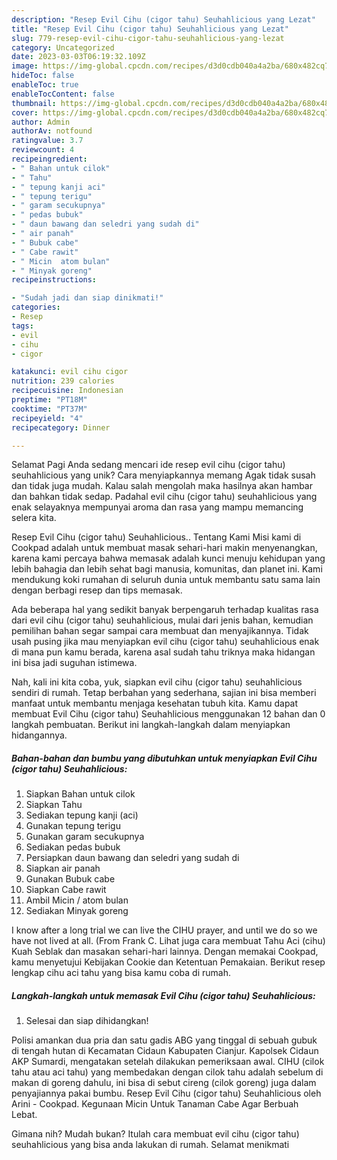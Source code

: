 ```yaml
---
description: "Resep Evil Cihu (cigor tahu) Seuhahlicious yang Lezat"
title: "Resep Evil Cihu (cigor tahu) Seuhahlicious yang Lezat"
slug: 779-resep-evil-cihu-cigor-tahu-seuhahlicious-yang-lezat
category: Uncategorized
date: 2023-03-03T06:19:32.109Z
image: https://img-global.cpcdn.com/recipes/d3d0cdb040a4a2ba/680x482cq70/evil-cihu-cigor-tahu-seuhahlicious-foto-resep-utama.jpg
hideToc: false
enableToc: true
enableTocContent: false
thumbnail: https://img-global.cpcdn.com/recipes/d3d0cdb040a4a2ba/680x482cq70/evil-cihu-cigor-tahu-seuhahlicious-foto-resep-utama.jpg
cover: https://img-global.cpcdn.com/recipes/d3d0cdb040a4a2ba/680x482cq70/evil-cihu-cigor-tahu-seuhahlicious-foto-resep-utama.jpg
author: Admin
authorAv: notfound
ratingvalue: 3.7
reviewcount: 4
recipeingredient:
- " Bahan untuk cilok"
- " Tahu"
- " tepung kanji aci"
- " tepung terigu"
- " garam secukupnya"
- " pedas bubuk"
- " daun bawang dan seledri yang sudah di"
- " air panah"
- " Bubuk cabe"
- " Cabe rawit"
- " Micin  atom bulan"
- " Minyak goreng"
recipeinstructions:

- "Sudah jadi dan siap dinikmati!"
categories:
- Resep
tags:
- evil
- cihu
- cigor

katakunci: evil cihu cigor 
nutrition: 239 calories
recipecuisine: Indonesian
preptime: "PT18M"
cooktime: "PT37M"
recipeyield: "4"
recipecategory: Dinner

---
```



Selamat Pagi Anda sedang mencari ide resep evil cihu (cigor tahu) seuhahlicious yang unik? Cara menyiapkannya memang Agak tidak susah dan tidak juga mudah. Kalau salah mengolah maka hasilnya akan hambar dan bahkan tidak sedap. Padahal evil cihu (cigor tahu) seuhahlicious yang enak selayaknya mempunyai aroma dan rasa yang mampu memancing selera kita.


Resep Evil Cihu (cigor tahu) Seuhahlicious.. Tentang Kami Misi kami di Cookpad adalah untuk membuat masak sehari-hari makin menyenangkan, karena kami percaya bahwa memasak adalah kunci menuju kehidupan yang lebih bahagia dan lebih sehat bagi manusia, komunitas, dan planet ini. Kami mendukung koki rumahan di seluruh dunia untuk membantu satu sama lain dengan berbagi resep dan tips memasak.

Ada beberapa hal yang sedikit banyak berpengaruh terhadap kualitas rasa dari evil cihu (cigor tahu) seuhahlicious, mulai dari jenis bahan, kemudian pemilihan bahan segar sampai cara membuat dan menyajikannya. Tidak usah pusing jika mau menyiapkan evil cihu (cigor tahu) seuhahlicious enak di mana pun kamu berada, karena asal sudah tahu triknya maka hidangan ini bisa jadi suguhan istimewa.


Nah, kali ini kita coba, yuk, siapkan evil cihu (cigor tahu) seuhahlicious sendiri di rumah. Tetap berbahan yang sederhana, sajian ini bisa memberi manfaat untuk membantu menjaga kesehatan tubuh kita. Kamu dapat membuat Evil Cihu (cigor tahu) Seuhahlicious menggunakan 12 bahan dan 0 langkah pembuatan. Berikut ini langkah-langkah dalam menyiapkan hidangannya.

<!--inarticleads1-->

##### Bahan-bahan dan bumbu yang dibutuhkan untuk menyiapkan Evil Cihu (cigor tahu) Seuhahlicious:

1. Siapkan  Bahan untuk cilok
1. Siapkan  Tahu
1. Sediakan  tepung kanji (aci)
1. Gunakan  tepung terigu
1. Gunakan  garam secukupnya
1. Sediakan  pedas bubuk
1. Persiapkan  daun bawang dan seledri yang sudah di
1. Siapkan  air panah
1. Gunakan  Bubuk cabe
1. Siapkan  Cabe rawit
1. Ambil  Micin / atom bulan
1. Sediakan  Minyak goreng


I know after a long trial we can live the CIHU prayer, and until we do so we have not lived at all. (From Frank C. Lihat juga cara membuat Tahu Aci (cihu) Kuah Seblak dan masakan sehari-hari lainnya. Dengan memakai Cookpad, kamu menyetujui Kebijakan Cookie dan Ketentuan Pemakaian. Berikut resep lengkap cihu aci tahu yang bisa kamu coba di rumah. 

<!--inarticleads2-->

##### Langkah-langkah untuk memasak Evil Cihu (cigor tahu) Seuhahlicious:


1. Selesai dan siap dihidangkan!

Polisi amankan dua pria dan satu gadis ABG yang tinggal di sebuah gubuk di tengah hutan di Kecamatan Cidaun Kabupaten Cianjur. Kapolsek Cidaun AKP Sumardi, mengatakan setelah dilakukan pemeriksaan awal. CIHU (cilok tahu atau aci tahu) yang membedakan dengan cilok tahu adalah sebelum di makan di goreng dahulu, ini bisa di sebut cireng (cilok goreng) juga dalam penyajiannya pakai bumbu. Resep Evil Cihu (cigor tahu) Seuhahlicious oleh Arini - Cookpad. Kegunaan Micin Untuk Tanaman Cabe Agar Berbuah Lebat. 

Gimana nih? Mudah bukan? Itulah cara membuat evil cihu (cigor tahu) seuhahlicious yang bisa anda lakukan di rumah. Selamat menikmati

